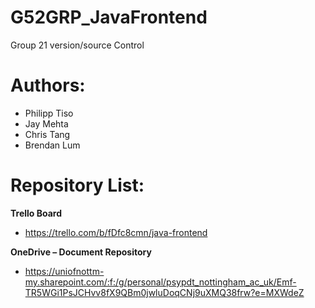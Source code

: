 # G52GRP_JavaFrontend
Group 21 version/source Control
 
# Authors:
* Philipp Tiso
* Jay Mehta
* Chris Tang
* Brendan Lum

# Repository List:

**Trello Board**

* https://trello.com/b/fDfc8cmn/java-frontend

**OneDrive – Document Repository**

* https://uniofnottm-my.sharepoint.com/:f:/g/personal/psypdt_nottingham_ac_uk/Emf-TR5WGi1PsJCHvv8fX9QBm0jwluDoqCNj9uXMQ38frw?e=MXWdeZ


